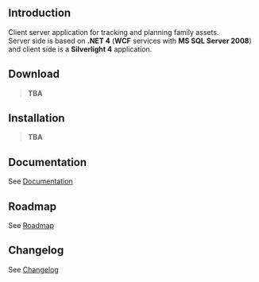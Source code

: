 Introduction
------------

Client server application for tracking and planning family assets.  
Server side is based on **.NET 4** (**WCF** services with **MS SQL Server 2008**) and client side is a **Silverlight 4** application.

Download
--------

>**TBA**

Installation
------------

>**TBA**

Documentation
-------------

See [Documentation](https://bitbucket.org/sevenate/fab/wiki/Documentation)

Roadmap
-------

See [Roadmap](https://bitbucket.org/sevenate/fab/wiki/Roadmap)

Changelog
---------

See [Changelog](https://bitbucket.org/sevenate/fab/wiki/Changelog)